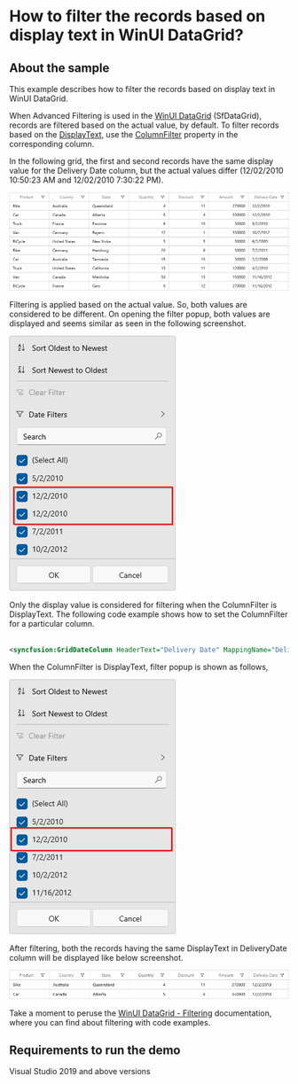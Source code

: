 # How to filter the records based on display text in WinUI DataGrid?

## About the sample

This example describes how to filter the records based on display text in WinUI DataGrid.

When Advanced Filtering is used in the [WinUI DataGrid](https://www.syncfusion.com/winui-controls/datagrid) (SfDataGrid), records are filtered based on the actual value, by default. To filter records based on the [DisplayText](https://help.syncfusion.com/cr/winui/Syncfusion.UI.Xaml.Data.ColumnFilter.html#Syncfusion_UI_Xaml_Data_ColumnFilter_DisplayText), use the [ColumnFilter](https://help.syncfusion.com/cr/winui/Syncfusion.UI.Xaml.DataGrid.GridColumn.html#Syncfusion_UI_Xaml_DataGrid_GridColumn_ColumnFilter) property in the corresponding column.

In the following grid, the first and second records have the same display value for the Delivery Date column, but the actual values differ (12/02/2010 10:50:23 AM and 12/02/2010 7:30:22 PM). 

![DataGrid with same Delivery Date display value for first and second records](RecordsInDataGrid.png)

Filtering is applied based on the actual value. So, both values are considered to be different. On opening the filter popup, both values are displayed and seems similar as seen in the following screenshot. 

![Filter pop up when ColumnFilter is Value](ColumnFilterValue.png)

Only the display value is considered for filtering when the ColumnFilter is DisplayText. The following code example shows how to set the ColumnFilter for a particular column.

``` XML

<syncfusion:GridDateColumn HeaderText="Delivery Date" MappingName="DeliveryDate" ColumnFilter="DisplayText"  />

```

When the ColumnFilter is DisplayText, filter popup is shown as follows, 

![SfDataGrid after filtering](ColumnFilterDisplay.png)

After filtering, both the records having the same DisplayText in DeliveryDate column will be displayed like below screenshot.

![Filter pop when ColumnFilter is DisplayText](FIlteredRecords.png)

Take a moment to peruse the [WinUI DataGrid - Filtering](https://help.syncfusion.com/winui/datagrid/filtering) documentation, where you can find about filtering with code examples.

## Requirements to run the demo
Visual Studio 2019 and above versions
